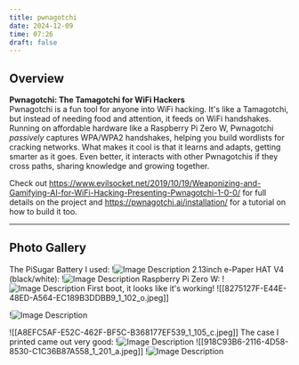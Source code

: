 ```yaml
---
title: pwnagotchi
date: 2024-12-09
time: 07:26
draft: false
---
```

## Overview
**Pwnagotchi: The Tamagotchi for WiFi Hackers**  
Pwnagotchi is a fun tool for anyone into WiFi hacking. It's like a Tamagotchi, but instead of needing food and attention, it feeds on WiFi handshakes. Running on affordable hardware like a Raspberry Pi Zero W, Pwnagotchi *passively* captures WPA/WPA2 handshakes, helping you build wordlists for cracking networks. What makes it cool is that it learns and adapts, getting smarter as it goes. Even better, it interacts with other Pwnagotchis if they cross paths, sharing knowledge and growing together. 

Check out  https://www.evilsocket.net/2019/10/19/Weaponizing-and-Gamifying-AI-for-WiFi-Hacking-Presenting-Pwnagotchi-1-0-0/ for full details on the project and https://pwnagotchi.ai/installation/ for a tutorial on how to build it too.

---

## Photo Gallery
The PiSugar Battery I used:
!![Image Description](/images/Screenshot%202024-12-10%20at%207.08.21%20AM.png)
2.13inch e-Paper HAT V4 (black/white):
!![Image Description](/images/Screenshot%202024-12-10%20at%207.08.07%20AM.png)
Raspberry Pi Zero W:
!![Image Description](/images/Screenshot%202024-12-10%20at%207.07.55%20AM.png)
First boot, it looks like it's working!
![[8275127F-E44E-48ED-A564-EC189B3DDBB9_1_102_o.jpeg]]

!![Image Description](/images/Screenshot%202024-12-10%20at%207.07.31%20AM.png)


![[A8EFC5AF-E52C-462F-BF5C-B368177EF539_1_105_c.jpeg]]
The case I printed came out very good:
!![Image Description](/images/Screenshot%202024-12-10%20at%207.04.00%20AM.png)
![[918C93B6-2116-4D58-8530-C1C36B87A558_1_201_a.jpeg]]
!![Image Description](/images/Screenshot%202024-12-10%20at%207.07.05%20AM.png)